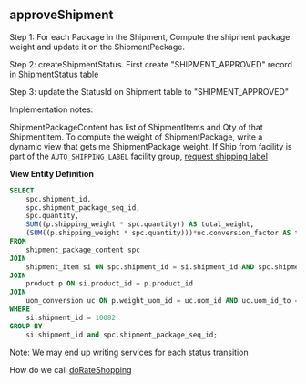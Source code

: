 ## approveShipment 


Step 1: For each Package in the Shipment, Compute the shipment package weight and update it on the ShipmentPackage.

Step 2: createShipmentStatus. First create "SHIPMENT_APPROVED" record in ShipmentStatus table 

Step 3: update the StatusId on Shipment table to "SHIPMENT_APPROVED"


Implementation notes:

ShipmentPackageContent has list of ShipmentItems and Qty of that ShipmentItem. To compute the weight of ShipmentPackage, write a dynamic view that gets me ShipmentPackage weight.
If Ship from facility is part of the `AUTO_SHIPPING_LABEL` facility group, [request shipping label](getShippingLabel.md)

**View Entity Definition**

```sql
SELECT
    spc.shipment_id,
    spc.shipment_package_seq_id,
    spc.quantity,
    SUM((p.shipping_weight * spc.quantity)) AS total_weight,
    (SUM((p.shipping_weight * spc.quantity)))*uc.conversion_factor AS total_weight_lbs
FROM
    shipment_package_content spc
JOIN
    shipment_item si ON spc.shipment_id = si.shipment_id AND spc.shipment_item_seq_id = si.shipment_item_seq_id
JOIN
    product p ON si.product_id = p.product_id
JOIN
    uom_conversion uc ON p.weight_uom_id = uc.uom_id AND uc.uom_id_to = 'WT_lb'
WHERE
    si.shipment_id = 10082
GROUP BY
    si.shipment_id and spc.shipment_package_seq_id;

```

Note: 
We may end up writing services for each status transition 

How do we call [doRateShopping](doRateShopping.md)
